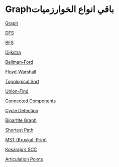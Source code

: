 # Graphباقي انواع الخوارزميات

[Graph](Graph%D8%A8%D8%A7%D9%82%D9%8A%20%D8%A7%D9%86%D9%88%D8%A7%D8%B9%20%D8%A7%D9%84%D8%AE%D9%88%D8%A7%D8%B1%D8%B2%D9%85%D9%8A%D8%A7%D8%AA%202219b88f4c7b800a841bdb9e737cd8e1/Graph%202219b88f4c7b806b8967dba94b3d1b1a.md)

[DFS](Graph%D8%A8%D8%A7%D9%82%D9%8A%20%D8%A7%D9%86%D9%88%D8%A7%D8%B9%20%D8%A7%D9%84%D8%AE%D9%88%D8%A7%D8%B1%D8%B2%D9%85%D9%8A%D8%A7%D8%AA%202219b88f4c7b800a841bdb9e737cd8e1/DFS%202219b88f4c7b802eb703ee3538637f07.md)

[BFS](Graph%D8%A8%D8%A7%D9%82%D9%8A%20%D8%A7%D9%86%D9%88%D8%A7%D8%B9%20%D8%A7%D9%84%D8%AE%D9%88%D8%A7%D8%B1%D8%B2%D9%85%D9%8A%D8%A7%D8%AA%202219b88f4c7b800a841bdb9e737cd8e1/BFS%202219b88f4c7b807ca14be683e49fbbec.md)

[Dijkstra
](Graph%D8%A8%D8%A7%D9%82%D9%8A%20%D8%A7%D9%86%D9%88%D8%A7%D8%B9%20%D8%A7%D9%84%D8%AE%D9%88%D8%A7%D8%B1%D8%B2%D9%85%D9%8A%D8%A7%D8%AA%202219b88f4c7b800a841bdb9e737cd8e1/Dijkstra%202219b88f4c7b80bb94bbde12647d43ce.md)

[Bellman-Ford
](Graph%D8%A8%D8%A7%D9%82%D9%8A%20%D8%A7%D9%86%D9%88%D8%A7%D8%B9%20%D8%A7%D9%84%D8%AE%D9%88%D8%A7%D8%B1%D8%B2%D9%85%D9%8A%D8%A7%D8%AA%202219b88f4c7b800a841bdb9e737cd8e1/Bellman-Ford%202219b88f4c7b80b186c4df4566a110bb.md)

[Floyd-Warshall
](Graph%D8%A8%D8%A7%D9%82%D9%8A%20%D8%A7%D9%86%D9%88%D8%A7%D8%B9%20%D8%A7%D9%84%D8%AE%D9%88%D8%A7%D8%B1%D8%B2%D9%85%D9%8A%D8%A7%D8%AA%202219b88f4c7b800a841bdb9e737cd8e1/Floyd-Warshall%202219b88f4c7b80e5b310ee3819df4ec4.md)

[Topological Sort
](Graph%D8%A8%D8%A7%D9%82%D9%8A%20%D8%A7%D9%86%D9%88%D8%A7%D8%B9%20%D8%A7%D9%84%D8%AE%D9%88%D8%A7%D8%B1%D8%B2%D9%85%D9%8A%D8%A7%D8%AA%202219b88f4c7b800a841bdb9e737cd8e1/Topological%20Sort%202219b88f4c7b80469240c927d4f43a0f.md)

[Union-Find
](Graph%D8%A8%D8%A7%D9%82%D9%8A%20%D8%A7%D9%86%D9%88%D8%A7%D8%B9%20%D8%A7%D9%84%D8%AE%D9%88%D8%A7%D8%B1%D8%B2%D9%85%D9%8A%D8%A7%D8%AA%202219b88f4c7b800a841bdb9e737cd8e1/Union-Find%202219b88f4c7b804f9b2bfebe1810373b.md)

[Connected Components
](Graph%D8%A8%D8%A7%D9%82%D9%8A%20%D8%A7%D9%86%D9%88%D8%A7%D8%B9%20%D8%A7%D9%84%D8%AE%D9%88%D8%A7%D8%B1%D8%B2%D9%85%D9%8A%D8%A7%D8%AA%202219b88f4c7b800a841bdb9e737cd8e1/Connected%20Components%202219b88f4c7b804abce6f220cd71ff21.md)

[Cycle Detection
](Graph%D8%A8%D8%A7%D9%82%D9%8A%20%D8%A7%D9%86%D9%88%D8%A7%D8%B9%20%D8%A7%D9%84%D8%AE%D9%88%D8%A7%D8%B1%D8%B2%D9%85%D9%8A%D8%A7%D8%AA%202219b88f4c7b800a841bdb9e737cd8e1/Cycle%20Detection%202219b88f4c7b80afb04debcf9a2f5425.md)

[Bipartite Graph
](Graph%D8%A8%D8%A7%D9%82%D9%8A%20%D8%A7%D9%86%D9%88%D8%A7%D8%B9%20%D8%A7%D9%84%D8%AE%D9%88%D8%A7%D8%B1%D8%B2%D9%85%D9%8A%D8%A7%D8%AA%202219b88f4c7b800a841bdb9e737cd8e1/Bipartite%20Graph%202219b88f4c7b80eea264de3be69aa6d4.md)

[Shortest Path
](Graph%D8%A8%D8%A7%D9%82%D9%8A%20%D8%A7%D9%86%D9%88%D8%A7%D8%B9%20%D8%A7%D9%84%D8%AE%D9%88%D8%A7%D8%B1%D8%B2%D9%85%D9%8A%D8%A7%D8%AA%202219b88f4c7b800a841bdb9e737cd8e1/Shortest%20Path%202219b88f4c7b801d8ac0cfe48e4f888a.md)

[MST (Kruskal, Prim)
](Graph%D8%A8%D8%A7%D9%82%D9%8A%20%D8%A7%D9%86%D9%88%D8%A7%D8%B9%20%D8%A7%D9%84%D8%AE%D9%88%D8%A7%D8%B1%D8%B2%D9%85%D9%8A%D8%A7%D8%AA%202219b88f4c7b800a841bdb9e737cd8e1/MST%20(Kruskal,%20Prim)%202219b88f4c7b805cbe98eac16217e5e7.md)

[Kosaraju’s SCC
](Graph%D8%A8%D8%A7%D9%82%D9%8A%20%D8%A7%D9%86%D9%88%D8%A7%D8%B9%20%D8%A7%D9%84%D8%AE%D9%88%D8%A7%D8%B1%D8%B2%D9%85%D9%8A%D8%A7%D8%AA%202219b88f4c7b800a841bdb9e737cd8e1/Kosaraju%E2%80%99s%20SCC%202219b88f4c7b804d89fae9081a030ae9.md)

[Articulation Points
](Graph%D8%A8%D8%A7%D9%82%D9%8A%20%D8%A7%D9%86%D9%88%D8%A7%D8%B9%20%D8%A7%D9%84%D8%AE%D9%88%D8%A7%D8%B1%D8%B2%D9%85%D9%8A%D8%A7%D8%AA%202219b88f4c7b800a841bdb9e737cd8e1/Articulation%20Points%202219b88f4c7b80f3a55be773525c5a4e.md)